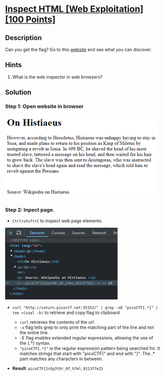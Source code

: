 # [Inspect HTML [Web Exploitation] [100 Points]](http://saturn.picoctf.net:55153/) #

## Description ##
Can you get the flag?
Go to this [website](https://play.picoctf.org/practice/challenge/275?category=1&originalEvent=70&page=1) and see what you can discover.

## Hints ##
1. What is the web inspector in web browsers?

## Solution ##

### Step 1: Open website in browser ###
![](images/webpage.png)

### Step 2: Inpect page. ###
* `Ctrl+shift+C` to inspect web page elements.

![](images/webpage_inspect.png)

* `curl "http://saturn.picoctf.net:55153/" | grep -oE "picoCTF{.*}" | tee >(xsel -b)` to retrieve and copy flag to clipboard
  * `curl` retrieves the contents of the url
  * `-o` flag tells grep to only print the matching part of the line and not the entire line.
  * `-`E flag enables extended regular expressions, allowing the use of the {.*} syntax.
  * `"picoCTF{.*}"` is the regular expression pattern being searched for. It matches strings that start with "picoCTF{" and end with "}". The .* part matches any characters in between.

* **Result**: `picoCTF{1n5p3t0r_0f_h7ml_8113f7e2}`
